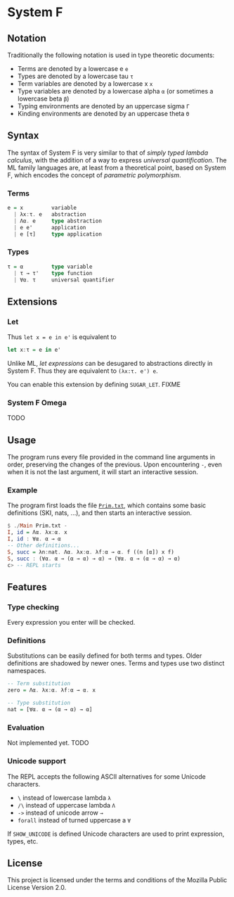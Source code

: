 # System F

## Notation

Traditionally the following notation is used in type theoretic documents:

* Terms are denoted by a lowercase e `e`
* Types are denoted by a lowercase tau `τ`
* Term variables are denoted by a lowercase x `x`
* Type variables are denoted by a lowercase alpha `α` (or sometimes a lowercase beta `β`)
* Typing environments are denoted by an uppercase sigma `Γ`
* Kinding environments are denoted by an uppercase theta `Θ`

## Syntax

The syntax of System F is very similar to that of _simply typed lambda calculus_, with the addition of a way to express _universal quantification_.
The ML family languages are, at least from a theoretical point, based on System F, which encodes the concept of _parametric polymorphism_.

### Terms

```haskell
e = x         variable
  | λx:τ. e   abstraction
  | Λα. e     type abstraction
  | e e'      application
  | e [τ]     type application
```

### Types

```haskell
τ = α         type variable
  | τ → τ'    type function
  | ∀α. τ     universal quantifier
```

## Extensions

### Let

Thus `let x = e in e'` is equivalent to

```haskell
let x:τ = e in e'
```

Unlike ML, _let expressions_ can be desugared to abstractions directly in System F.
Thus they are equivalent to `(λx:τ. e') e`.

You can enable this extension by defining `SUGAR_LET`. FIXME

### System F Omega

TODO

## Usage

The program runs every file provided in the command line arguments in order, preserving the changes of the previous.
Upon encountering `-`, even when it is not the last argument, it will start an interactive session.

### Example

The program first loads the file [`Prim.txt`](/Prim.txt), which contains some basic definitions (SKI, nats, ...), and then starts an interactive session.

```haskell
$ ./Main Prim.txt -
I, id = Λα. λx:α. x
I, id : ∀α. α → α
-- Other definitions...
S, succ = λn:nat. Λα. λx:α. λf:α → α. f ((n [α]) x f)
S, succ : (∀α. α → (α → α) → α) → (∀α. α → (α → α) → α)
c> -- REPL starts
```

## Features

### Type checking

Every expression you enter will be checked.

### Definitions

Substitutions can be easily defined for both terms and types.
Older definitions are shadowed by newer ones.
Terms and types use two distinct namespaces.

```haskell
-- Term substitution
zero = Λα. λx:α. λf:α → α. x

-- Type substitution
nat = [∀α. α → (α → α) → α]
```

### Evaluation

Not implemented yet. TODO

### Unicode support

The REPL accepts the following ASCII alternatives for some Unicode characters.

* `\` instead of lowercase lambda `λ`
* `/\` instead of uppercase lambda `Λ`
* `->` instead of unicode arrow `→`
* `forall` instead of turned uppercase a `∀`

If `SHOW_UNICODE` is defined Unicode characters are used to print expression, types, etc.

## License

This project is licensed under the terms and conditions of the Mozilla Public License Version 2.0.
